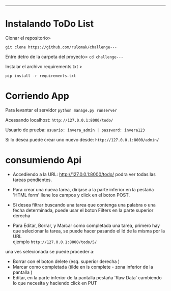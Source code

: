 
------------

# Instalando ToDo List
Clonar el repositorio>

`git clone https://github.com/rulomak/challenge---`

 Entre detro de la carpeta del proyecto>
`cd challenge---`

Instalar el archivo requirements.txt >

`pip install -r requirements.txt`

# Corriendo  App
Para levantar el servidor 
`python manage.py runserver`

Acessando localhost:
`http://127.0.0.1:8000/todo/`

Usuario de prueba:
`usuario: invera_admin |
password: invera123`

Si lo desea puede crear uno nuevo desde:
`http://127.0.0.1:8000/admin/`

# consumiendo Api
* Accediendo a la URL:   http://127.0.0.1:8000/todo/
podra ver todas las tareas pendientes.

* Para crear una nueva tarea, dirijase a la parte inferior  en la pestaña 'HTML form'   llene los campos  y click en el boton POST.

* Si desea filtrar buscando una tarea que contenga una palabra o una fecha determinada, puede usar el boton  Filters  en la parte superior derecha

*  Para Editar, Borrar, y Marcar como completada una tarea, primero hay que selecionar la tarea,  se puede  hacer pasando el Id de la misma por la URL  
ejemplo `http://127.0.0.1:8000/todo/5/`

una ves selecionada se puede proceder a:
* Borrar con el boton delete  (esq. superior derecha )
* Marcar como completada (tilde en  is complete  - zona inferior de la pantalla )
* Editar, en la parte inferior de la pantalla pestaña 'Raw Data'  cambiendo lo que necesita  y haciendo click en PUT


